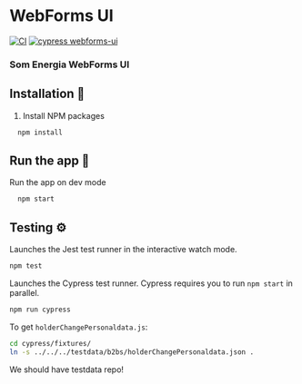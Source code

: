# WebForms UI

[![CI](https://github.com/Som-Energia/webforms-ui/actions/workflows/main.yml/badge.svg)](https://github.com/Som-Energia/webforms-ui/actions/workflows/main.yml)
[![cypress webforms-ui](https://github.com/Som-Energia/webforms-ui/actions/workflows/cypress.yml/badge.svg)](https://github.com/Som-Energia/webforms-ui/actions/workflows/cypress.yml)


### Som Energia WebForms UI

## Installation 🔧

1. Install NPM packages

```sh
  npm install
```

## Run the app 🚀

Run the app on dev mode

```sh
  npm start
```

## Testing ⚙️

Launches the Jest test runner in the interactive watch mode.

```sh
npm test
```

Launches the Cypress test runner. Cypress requires you to run `npm start` in parallel.

```sh
npm run cypress
```

To get `holderChangePersonaldata.js`:

```sh
cd cypress/fixtures/
ln -s ../../../testdata/b2bs/holderChangePersonaldata.json .
```

We should have testdata repo!

